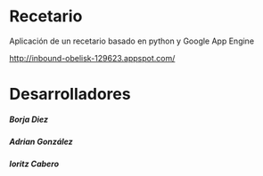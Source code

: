 # Recetario
Aplicación de un recetario basado en python y Google App Engine

http://inbound-obelisk-129623.appspot.com/




# Desarrolladores

  ##### Borja Diez
  ##### Adrian González
  ##### Ioritz Cabero
